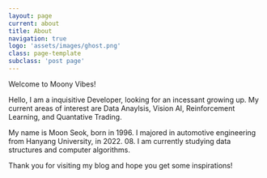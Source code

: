 ```yaml
---
layout: page
current: about
title: About
navigation: true
logo: 'assets/images/ghost.png'
class: page-template
subclass: 'post page'
---
```


Welcome to Moony Vibes!

Hello, I am a inquisitive Developer, looking for an incessant growing up. My current areas of interest are Data Anaylsis, Vision AI, Reinforcement Learning, and Quantative Trading.

My name is Moon Seok, born in 1996. I majored in automotive engineering from Hanyang University, in 2022. 08. I am currently studying data structures and computer algorithms.

Thank you for visiting my blog and hope you get some inspirations!